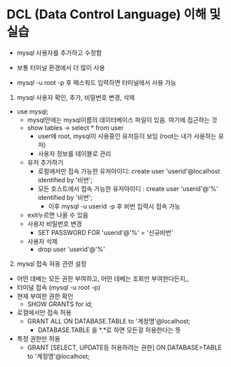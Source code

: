 # DCL (Data Control Language) 이해 및 실습
- mysql 사용자를 추가하고 수정함 

- 보통 터미널 환경에서 더 많이 사용 
- mysql -u root -p 후 패스워드 입력하면 터미널에서 사용 가능

1. mysql 사용자 확인, 추가, 비밀번호 변경, 삭제 
- use mysql;
  - mysql안에는 mysql이름의 데이터베이스 파일이 있음. 여기에 접근하는 것 
  - show tables -> select * from user
    - user에 root, mysql이 사용중인 유저등이 보임 (root는 내가 사용하는 유저)
    - 사용자 정보를 테이블로 관리
  - 유저 추가하기
    - 로컬에서만 접속 가능한 유저아이디: create user 'userid'@localhost identified by '비번';
    - 모든 호스트에서 접속 가능한 유저아이디 : create user 'userid'@'%' identified by '비번';
      - 이후 mysql -u userid -p 후 비번 입력시 접속 가능 
  - exit누르면 나올 수 있음 
  - 사용자 비밀번호 변경
    - SET PASSWORD FOR 'userid'@'%' = '신규비번'
  - 사용자 삭제
    - drop user 'userid'@'%'


2. mysql 접속 혀옹 관련 설정 
- 어떤 데베는 모든 권한 부여하고, 어떤 데베는 조회만 부여한다든지,, 
- 터미널 접속 (mysql -u root -p)
- 현재 부여한 권한 확인 
  - SHOW GRANTS for id;
- 로컬에서만 접속 허용
  - GRANT ALL ON DATABASE.TABLE to '계정명'@localhost;
    - DATABASE.TABLE 을 *.*로 하면 모든걸 허용한다는 뜻 
- 특정 권한만 허용
  - GRANT [SELECT, UPDATE등 허용하려는 권한] ON DATABASE>TABLE to '계정명'@localhost;